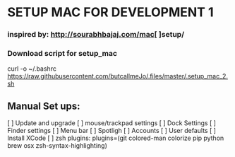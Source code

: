 # SETUP MAC FOR DEVELOPMENT 1 #
### inspired by: http://sourabhbajaj.com/mac[ ]setup/

### Download script for setup_mac
curl -o ~/.bashrc https://raw.githubusercontent.com/butcallmeJo/.files/master/.setup_mac_2.sh

## Manual Set ups:
[ ] Update and upgrade
[ ] mouse/trackpad settings
[ ] Dock Settings
[ ] Finder settings
[ ] Menu bar
[ ] Spotligh
[ ] Accounts
[ ] User defaults
[ ] Install XCode
[ ] zsh plugins: plugins=(git colored-man colorize pip python brew osx zsh-syntax-highlighting)